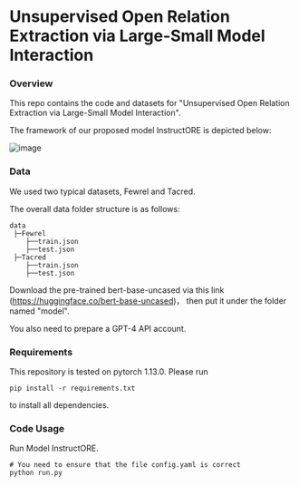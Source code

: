 # Unsupervised Open Relation Extraction via Large-Small Model Interaction

### Overview

This repo contains the code and datasets for "Unsupervised Open Relation Extraction via Large-Small Model Interaction".

The framework of our proposed model InstructORE is depicted below:

![image](https://github.com/XJF0609/InstructORE/assets/40255506/6422521b-6efe-414a-9d22-25d67674b68d)


### Data

We used two typical datasets, Fewrel and Tacred.

The overall data folder structure is as follows: 

```
data
 ├─Fewrel
    ├──train.json
    ├──test.json
 ├─Tacred
    ├──train.json
    ├──test.json   
```

Download the pre-trained bert-base-uncased via this link (https://huggingface.co/bert-base-uncased)， then put it under the folder named "model".

You also need to prepare a GPT-4 API account.



### Requirements

This repository is tested on pytorch 1.13.0. Please run

```
pip install -r requirements.txt
```

to install all dependencies.



### Code Usage

Run Model InstructORE.

```
# You need to ensure that the file config.yaml is correct
python run.py
```


